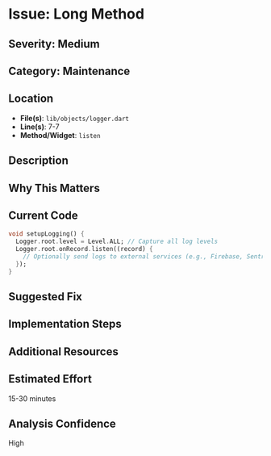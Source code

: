 # Issue: Long Method

## Severity: Medium

## Category: Maintenance

## Location
- **File(s)**: `lib/objects/logger.dart`
- **Line(s)**: 7-7
- **Method/Widget**: `listen`

## Description


## Why This Matters


## Current Code
```dart
void setupLogging() {
  Logger.root.level = Level.ALL; // Capture all log levels
  Logger.root.onRecord.listen((record) {
    // Optionally send logs to external services (e.g., Firebase, Sentry)
  });
}
```

## Suggested Fix


## Implementation Steps


## Additional Resources


## Estimated Effort
15-30 minutes

## Analysis Confidence
High
